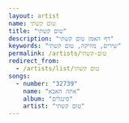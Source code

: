 ```yaml
---
layout: artist
name: טום קשתי
title: "טום קשתי"
description: "דף האמן טום קשתי"
keywords: "שירים, מוזיקה, טום קשתי"
permalink: /artists/טום-קשתי
redirect_from:
  - /artists/list/טום קשתי
songs:
  - number: "32739"
    name: "אתה האבא"
    album: "סינגלים"
    artist: "טום קשתי"
---
```

